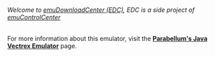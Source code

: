 ###### Welcome to [emuDownloadCenter (EDC)](https://github.com/PhoenixInteractiveNL/emuDownloadCenter/wiki/), EDC is a side project of [emuControlCenter](https://github.com/PhoenixInteractiveNL/emuControlCenter/wiki/)

For more information about this emulator, visit the [**Parabellum's Java Vectrex Emulator**](https://github.com/PhoenixInteractiveNL/emuDownloadCenter/wiki/Emulator-parajve#menu) page.
